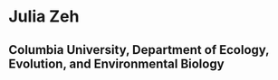 # Julia Zeh
## Columbia University, Department of Ecology, Evolution, and Environmental Biology
###
